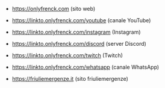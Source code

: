 - https://onlyfrenck.com (sito web)
- https://linkto.onlyfrenck.com/youtube (canale YouTube)
- https://linkto.onlyfrenck.com/instagram (Instagram)
- https://linkto.onlyfrenck.com/discord (server Discord)
- https://linkto.onlyfrenck.com/twitch (Twitch)
- https://linkto.onlyfrenck.com/whatsapp (canale WhatsApp)

- https://friuliemergenze.it (sito friuliemergenze)

<!---
OnlyFrenck/OnlyFrenck is a ✨ special ✨ repository because its `README.md` (this file) appears on your GitHub profile.
You can click the Preview link to take a look at your changes.
--->
